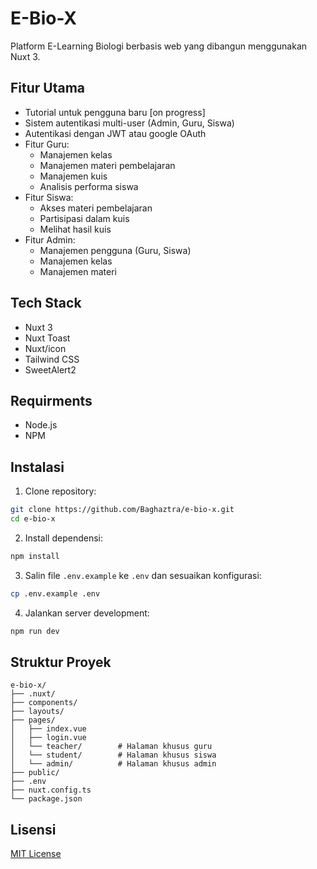 # E-Bio-X

Platform E-Learning Biologi berbasis web yang dibangun menggunakan Nuxt 3.

## Fitur Utama

- Tutorial untuk pengguna baru [on progress]
- Sistem autentikasi multi-user (Admin, Guru, Siswa)
- Autentikasi dengan JWT atau google OAuth
- Fitur Guru:
  - Manajemen kelas
  - Manajemen materi pembelajaran
  - Manajemen kuis
  - Analisis performa siswa
- Fitur Siswa:
  - Akses materi pembelajaran
  - Partisipasi dalam kuis
  - Melihat hasil kuis
- Fitur Admin:
  - Manajemen pengguna (Guru, Siswa)
  - Manajemen kelas
  - Manajemen materi

## Tech Stack

- Nuxt 3
- Nuxt Toast
- Nuxt/icon
- Tailwind CSS
- SweetAlert2

## Requirments

- Node.js 
- NPM 

## Instalasi

1. Clone repository:
```bash
git clone https://github.com/Baghaztra/e-bio-x.git
cd e-bio-x
```

2. Install dependensi:
```bash
npm install
```

3. Salin file `.env.example` ke `.env` dan sesuaikan konfigurasi:
```bash
cp .env.example .env
```

4. Jalankan server development:
```bash
npm run dev
```

## Struktur Proyek

```
e-bio-x/
├── .nuxt/ 
├── components/ 
├── layouts/
├── pages/
│   ├── index.vue
│   ├── login.vue
│   └── teacher/        # Halaman khusus guru
│   └── student/        # Halaman khusus siswa
│   └── admin/          # Halaman khusus admin
├── public/
├── .env
├── nuxt.config.ts 
└── package.json
```

## Lisensi

[MIT License](LICENSE)
